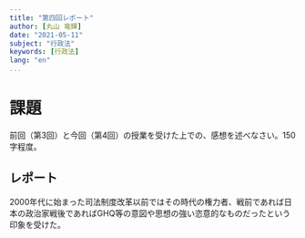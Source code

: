 ```yaml
---
title: "第四回レポート"
author: [丸山 竜輝]
date: "2021-05-11"
subject: "行政法"
keywords: [行政法]
lang: "en"
...
```


# 課題

前回（第3回）と今回（第4回）の授業を受けた上での、感想を述べなさい。150字程度。

## レポート

2000年代に始まった司法制度改革以前ではその時代の権力者、戦前であれば日本の政治家戦後であればGHQ等の意図や思想の強い恣意的なものだったという印象を受けた。